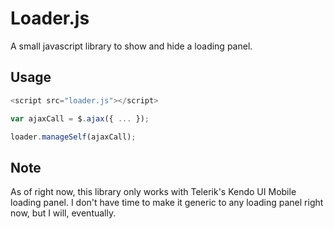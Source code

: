 Loader.js
=========

A small javascript library to show and hide a loading panel.



Usage
--------------
```javascript
<script src="loader.js"></script>

var ajaxCall = $.ajax({ ... });

loader.manageSelf(ajaxCall);
```

Note
---
As of right now, this library only works with Telerik's Kendo UI Mobile loading panel. I don't have time to make it generic to any loading panel right now, but I will, eventually.

